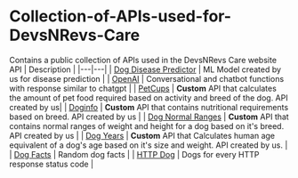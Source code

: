 # Collection-of-APIs-used-for-DevsNRevs-Care
 Contains a public collection of APIs used in the DevsNRevs Care website
API | Description | 
|---|---|
| [Dog Disease Predictor](https://huggingface.co/spaces/AnishKumbhar/DogDiseasePredictor) | ML Model created by us for disease prediction |
| [OpenAI](https://openai.com/product) | Conversational and chatbot functions with response similar to chatgpt |
| [PetCups](https://anishkumbhar-text-generation.hf.space/) | <b>Custom</b> API that calculates the amount of pet food required based on activity and breed of the dog. API created by us| 
| [Doginfo](https://anishkumbhar-doginfo.hf.space/) | <b>Custom</b> API that contains nutritional requirements based on breed. API created by us |
| [Dog Normal Ranges](https://huggingface.co/spaces/AnishKumbhar/DogNormalRanges) | <b>Custom</b> API that contains normal ranges of weight and height for a dog based on it's breed. API created by us |
| [Dog Years](https://huggingface.co/spaces/AnishKumbhar/Dog_Years) | <b>Custom</b> API that Calculates human age equivalent of a dog's age based on it's size and weight. API created by us. |
| [Dog Facts](https://dukengn.github.io/Dog-facts-API/) | Random dog facts |
| [HTTP Dog](https://http.dog) | Dogs for every HTTP response status code |

